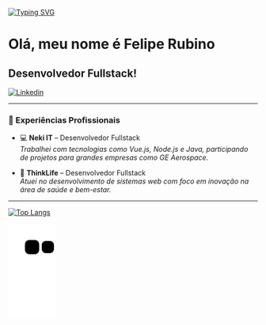 [![Typing SVG](https://readme-typing-svg.herokuapp.com/?color=7B68EE&size=35&center=true&vCenter=true&width=1000&lines=Olá+bem-vindo+ao+meu+perfil👋;Hello+welcome+to+my+profile👋;Ciao+benvenuto+al+mio+profilo👋;+:%29)](https://git.io/typing-svg)

# Olá, meu nome é Felipe Rubino  
## Desenvolvedor Fullstack!

[![Linkedin](https://img.shields.io/badge/LinkedIn-0077B5?style=for-the-badge&logo=linkedin&logoColor=white)](https://www.linkedin.com/in/felipe-dos-santos-rubino-7928b1264/)

---

### 💼 Experiências Profissionais

- 💻 **Neki IT** – Desenvolvedor Fullstack  
  _Trabalhei com tecnologias como Vue.js, Node.js e Java, participando de projetos para grandes empresas como GE Aerospace._

- 🧠 **ThinkLife** – Desenvolvedor Fullstack  
  _Atuei no desenvolvimento de sistemas web com foco em inovação na área de saúde e bem-estar._

---

[![Top Langs](https://github-readme-stats.vercel.app/api/top-langs/?username=Felipe-Rubino&layout=compact)](https://github.com/Felipe-Rubino/github-readme-stats)

![Snake animation](https://github.com/Felipe-Rubino/Felipe-Rubino/blob/output/github-contribution-grid-snake.svg)

